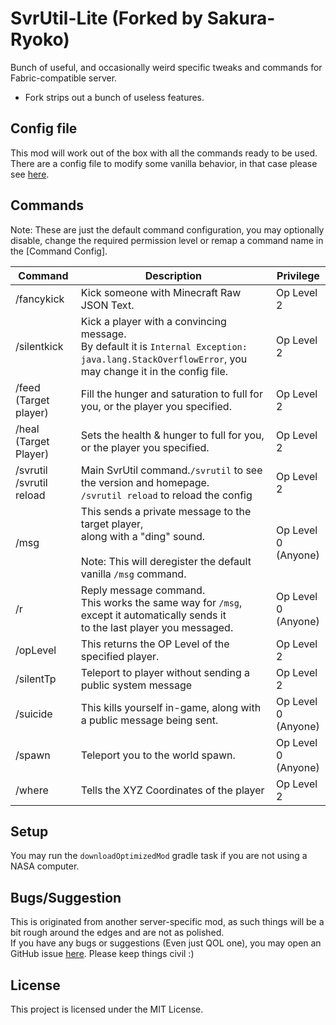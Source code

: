 # SvrUtil-Lite (Forked by Sakura-Ryoko)
Bunch of useful, and occasionally weird specific tweaks and commands for Fabric-compatible server.
- Fork strips out a bunch of useless features.

## Config file
This mod will work out of the box with all the commands ready to be used.  
There are a config file to modify some vanilla behavior, in that case please see [here](CONFIG.md).

## Commands
Note: These are just the default command configuration, you may optionally disable, change the required permission level or remap a command name in the [Command Config].  

| Command                                                                                     | Description                                                                                                                                                                                                                                                                                                                                                                                                                                                                                                                                                                                                              | Privilege              |
|---------------------------------------------------------------------------------------------|--------------------------------------------------------------------------------------------------------------------------------------------------------------------------------------------------------------------------------------------------------------------------------------------------------------------------------------------------------------------------------------------------------------------------------------------------------------------------------------------------------------------------------------------------------------------------------------------------------------------------|------------------------|
| /fancykick <Minecraft Text>                                                                 | Kick someone with Minecraft Raw JSON Text.                                                                                                                                                                                                                                                                                                                                                                                                                                                                                                                                                                               | Op Level 2             |
| /silentkick <Player>                                                                        | Kick a player with a convincing message.<br>By default it is `Internal Exception: java.lang.StackOverflowError`, you may change it in the config file.                                                                                                                                                                                                                                                                                                                                                                                                                                                                   | Op Level 2             |
| /feed (Target player)                                                                       | Fill the hunger and saturation to full for you, or the player you specified.                                                                                                                                                                                                                                                                                                                                                                                                                                                                                                                                             | Op Level 2             |
| /heal (Target Player)                                                                       | Sets the health & hunger to full for you,<br>or the player you specified.                                                                                                                                                                                                                                                                                                                                                                                                                                                                                                                                                | Op Level 2             |
| /svrutil<br>/svrutil reload                                                                 | Main SvrUtil command.`/svrutil` to see the version and homepage.<br>`/svrutil reload` to reload the config                                                                                                                                                                                                                                                                                                                                                                                                                                                                                                               | Op Level 2             |
| /msg <Target Player> <Message>                                                              | This sends a private message to the target player,<br>along with a "ding" sound.<br><br>Note: This will deregister the default vanilla `/msg` command.                                                                                                                                                                                                                                                                                                                                                                                                                                                                   | Op Level 0<br>(Anyone) |
| /r <Message>                                                                                | Reply message command.<br>This works the same way for `/msg`, except it automatically sends it<br>to the last player you messaged.                                                                                                                                                                                                                                                                                                                                                                                                                                                                                       | Op Level 0<br>(Anyone) |
| /opLevel <Player>                                                                           | This returns the OP Level of the specified player.                                                                                                                                                                                                                                                                                                                                                                                                                                                                                                                                                                       | Op Level 2             |
| /silentTp <Player>                                                                          | Teleport to player without sending a public system message                                                                                                                                                                                                                                                                                                                                                                                                                                                                                                                                                               | Op Level 2             |
| /suicide                                                                                    | This kills yourself in-game, along with a public message being sent.                                                                                                                                                                                                                                                                                                                                                                                                                                                                                                                                                     | Op Level 0<br>(Anyone) |
| /spawn                                                                                      | Teleport you to the world spawn.                                                                                                                                                                                                                                                                                                                                                                                                                                                                                                                                                                                         | Op Level 0<br>(Anyone) |
| /where <Target Player>                                                                      | Tells the XYZ Coordinates of the player                                                                                                                                                                                                                                                                                                                                                                                                                                                                                                                                                                                  | Op Level 2             |

## Setup
You may run the `downloadOptimizedMod` gradle task if you are not using a NASA computer.

## Bugs/Suggestion
This is originated from another server-specific mod, as such things will be a bit rough around the edges and are not as polished.  
If you have any bugs or suggestions (Even just QOL one), you may open an GitHub issue [here](https://github.com/Kenny-Hui/SvrUtil/issues). Please keep things civil :)

## License
This project is licensed under the MIT License.
